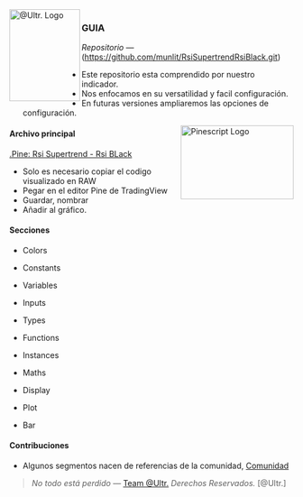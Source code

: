 <img align = "left" src="https://github.com/munlit/RsiSimpleBlackBox/assets/160430345/6cd1b452-dd21-4462-8517-80fcc17349c7" alt="@Ultr. Logo" width="125" height="163" />

### GUIA

*Repositorio* — (https://github.com/munlit/RsiSupertrendRsiBlack.git)

-  Este repositorio esta comprendido por nuestro indicador.
-  Nos enfocamos en su versatilidad y facil configuración.
-  En futuras versiones ampliaremos las opciones de configuración. 

<img align="right" src="https://github.com/2LV/Tradingview-Indicators/assets/70970973/74846972-8cdd-491e-9d35-272fe0a8167d" alt="Pinescript Logo" width="200" height="130.31" />

#### Archivo principal

[.Pine: Rsi Supertrend - Rsi BLack](https://github.com/munlit/RsiSupertrendRsiBlack/blob/master/src/RsiSupertrend%20RsiBlack.pine)

*  Solo es necesario copiar el codigo visualizado en RAW
*  Pegar en el editor Pine de TradingView
*  Guardar, nombrar
*  Añadir al gráfico. 


#### Secciones

-  Colors
-  Constants
-  Variables
-  Inputs
-  Types

-  Functions
-  Instances
-  Maths

-  Display
-  Plot
-  Bar

#### Contribuciones 

* Algunos segmentos nacen de referencias de la comunidad, [Comunidad](https://tradingview.com/scripts)

> *No todo está perdido* — [Team @Ultr.](https://@Ultr.io) *Derechos Reservados.*
[@Ultr.]
